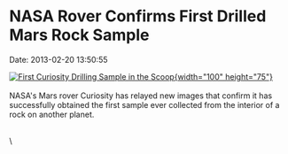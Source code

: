 NASA Rover Confirms First Drilled Mars Rock Sample
==================================================

Date: 2013-02-20 13:50:55

[![First Curiosity Drilling Sample in the
Scoop](http://www.jpl.nasa.gov/images/msl/20130220/pia16729-th.jpg){width="100"
height="75"}](http://www.jpl.nasa.gov/news/news.cfm?release=2013-067&rn=news.xml&rst=3699)\
\
NASA\'s Mars rover Curiosity has relayed new images that confirm it has
successfully obtained the first sample ever collected from the interior
of a rock on another planet.

\
\
